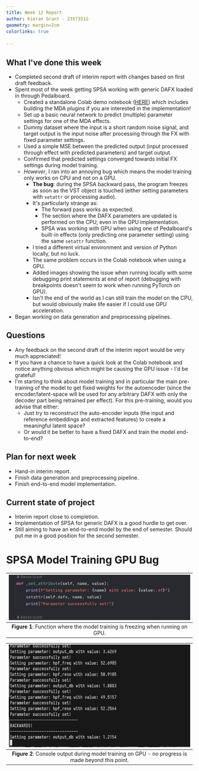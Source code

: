 ```yaml
---
title: Week 12 Report
author: Kieran Grant - 2357351G
geometry: margin=2cm
colorlinks: true

---
```


## What I've done this week
- Completed second draft of interim report with changes based on first draft feedback.
- Spent most of the week getting SPSA working with generic DAFX loaded in through Pedalboard.
  - Created a standalone Colab demo notebook ([HERE](https://colab.research.google.com/drive/1g4Pm7UKNijeA1D1M-7pDPPKsMIE-2_MI?usp=sharing)) which includes building the MDA plugins if you are interested in the implementation!
  - Set up a basic neural network to predict (multiple) parameter settings for one of the MDA effects.
  - Dummy dataset where the input is a short random noise signal, and target output is the input noise after processing through the FX with fixed parameter settings.
  - Used a simple MSE between the predicted output (input processed through effect with predicted parameters) and target output.
  - Confirmed that predicted settings converged towards initial FX settings during model training.
  - *However*, I ran into an annoying bug which means the model training only works on CPU and not on a GPU.
    - **The bug**: during the SPSA backward pass, the program freezes as soon as the VST object is touched (either setting parameters with `setattr` or processing audio). 
    - It's particularly strange as:
      - The forward pass works as expected.
      - The section where the DAFX parameters are updated is performed on the CPU, even in the GPU implementation.
      - SPSA was working with GPU when using one of Pedalboard's built-in effects (only predicting one parameter setting) using the same `setattr` function.
    - I tried a different virtual environment and version of Python locally, but no luck.
    - The same problem occurs in the Colab notebook when using a GPU. 
    - Added images showing the issue when running locally with some debugging print statements at end of report (debugging with breakpoints doesn't seem to work when running PyTorch on GPU).
    - Isn't the end of the world as I can still train the model on the CPU, but would obviously make life easier if I could use GPU acceleration.
- Began working on data generation and preprocessing pipelines.

## Questions
- Any feedback on the second draft of the interim report would be very much appreciated!
- If you have a chance to have a quick look at the Colab notebook and notice anything obvious which might be causing the GPU issue - I'd be grateful!
- I'm starting to think about model training and in particular the main pre-training of the model to get fixed weights for the autoencoder (since the encoder/latent-space will be used for any arbitrary DAFX with only the decoder part being retrained per effect). For this pre-training, would you advise that either:
  - Just try to reconstruct the auto-encoder inputs (the input and reference embeddings and extracted features) to create a meaningful latent space? 
  - Or would it be better to have a fixed DAFX and train the model end-to-end? 

## Plan for next week
- Hand-in interim report.
- Finish data generation and preprocessing pipeline.
- Finish end-to-end model implementation.

## Current state of project
- Interim report close to completion.
- Implementation of SPSA for generic DAFX is a good hurdle to get over.
- Still aiming to have an end-to-end model by the end of semester. Should put me in a good position for the second semester.

# SPSA Model Training GPU Bug

|![-](bug_fn.png)
| :--: |
| **Figure 1**: Function where the model training is freezing when running on GPU.

|![-](bug_output.png)
| :--: |
| **Figure 2**: Console output during model training on GPU - no progress is made beyond this point.